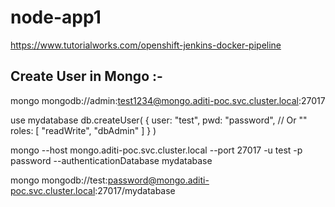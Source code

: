 # node-app1
https://www.tutorialworks.com/openshift-jenkins-docker-pipeline

Create User in Mongo :-
------------------------------

mongo mongodb://admin:test1234@mongo.aditi-poc.svc.cluster.local:27017

use mydatabase
db.createUser(
   {
     user: "test",
     pwd: "password",  // Or  "<cleartext password>"
     roles: [ "readWrite", "dbAdmin" ]
   }
)

 
mongo --host mongo.aditi-poc.svc.cluster.local --port 27017 -u test -p password --authenticationDatabase mydatabase

 
mongo mongodb://test:password@mongo.aditi-poc.svc.cluster.local:27017/mydatabase
